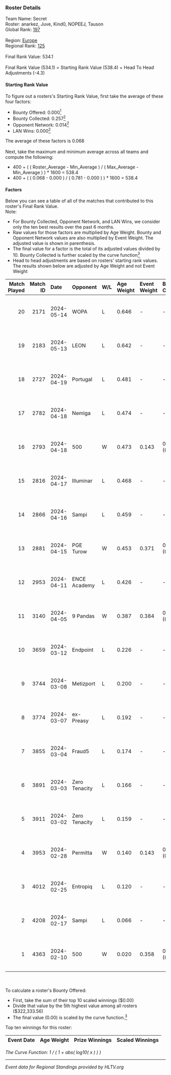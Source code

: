 ### Roster Details<br />
Team Name: Secret<br />
Roster: anarkez, Juve, Kind0, NOPEEJ, Tauson<br />
Global Rank: [197](../standings_global.md)<br />
<br />
Region: [Europe]( ../standings_europe.md)<br />
Regional Rank: [125]( ../standings_europe.md)<br />
<br />
Final Rank Value:  534.1<br />
<br />
Final Rank Value (534.1) = Starting Rank Value (538.4) + Head To Head Adjustments (-4.3)<br />

#### Starting Rank Value<br />
To figure out a rosters's Starting Rank Value, first take the average of these four factors:<br />
- Bounty Offered: 0.000[<sup>1</sup>](#table2)
- Bounty Collected: 0.257[<sup>2</sup>](#table1)
- Opponent Network: 0.014[<sup>2</sup>](#table1)
- LAN Wins: 0.000[<sup>2</sup>](#table1)

The average of these factors is 0.068<br />
<br />
Next, take the maximum and minimum average across all teams and compute the following:<br />
- 400 + ( ( Roster_Average - Min_Average ) / ( Max_Average - Min_Average ) ) * 1600 = 538.4
- 400 + ( ( 0.068 - 0.000 ) / ( 0.781 - 0.000 ) ) * 1600 = 538.4


#### Factors<br />
Below you can see a table of all of the matches that contributed to this roster's Final Rank Value.<br />
Note:<br />

- For Bounty Collected, Opponent Network, and LAN Wins, we consider only the ten best results over the past 6 months.
- Raw values for those factors are multiplied by Age Weight. Bounty and Opponent Network values are also multiplied by Event Weight. The adjusted value is shown in parenthesis.
- The final value for a factor is the total of its adjusted values divided by 10. Bounty Collected is further scaled by the curve function[<sup>3</sup>](#curveFunction)
- Head to head adjustments are based on rosters' starting rank values. The results shown below are adjusted by Age Weight and not Event Weight
<span id="table1"></span><br />


| Match Played | Match ID | Date       | Opponent      | W/L | Age Weight | Event Weight | Bounty Collected | Opponent Network | LAN Wins  | H2H Adj. | Roster                                 |
| -: | -: | :- | :- | :- | :- | :- | :- | :- | :- | -: | :- |
|           20 |     2171 | 2024-05-14 | WOPA          | L   | 0.646      | -            | -                | -                | -         |    -7.92 | anarkez, Juve, Kind0, NOPEEJ, Tauson   |
|           19 |     2183 | 2024-05-13 | LEON          | L   | 0.642      | -            | -                | -                | -         |    -6.26 | anarkez, Juve, Kind0, NOPEEJ, Tauson   |
|           18 |     2727 | 2024-04-19 | Portugal      | L   | 0.481      | -            | -                | -                | -         |    -4.86 | anarkez, Kind0, Maze, NOPEEJ, Tauson   |
|           17 |     2782 | 2024-04-18 | Nemiga        | L   | 0.474      | -            | -                | -                | -         |    -0.47 | anarkez, Kind0, Maze, NOPEEJ, Tauson   |
|           16 |     2793 | 2024-04-18 | 500           | W   | 0.473      | 0.143        | 0.001 (0.000)    | 0.096 (0.006)    | 0 (0.000) |    11.12 | anarkez, Kind0, Maze, NOPEEJ, Tauson   |
|           15 |     2816 | 2024-04-17 | Illuminar     | L   | 0.468      | -            | -                | -                | -         |    -7.99 | anarkez, Kind0, Maze, NOPEEJ, Tauson   |
|           14 |     2866 | 2024-04-16 | Sampi         | L   | 0.459      | -            | -                | -                | -         |    -1.73 | anarkez, Kind0, Maze, NOPEEJ, Tauson   |
|           13 |     2881 | 2024-04-15 | PGE Turow     | W   | 0.453      | 0.371        | 0.001 (0.000)    | 0.019 (0.003)    | 0 (0.000) |     9.22 | anarkez, Kind0, Maze, NOPEEJ, Tauson   |
|           12 |     2953 | 2024-04-11 | ENCE Academy  | L   | 0.426      | -            | -                | -                | -         |    -3.75 | anarkez, Kind0, Maze, NOPEEJ, Tauson   |
|           11 |     3140 | 2024-04-05 | 9 Pandas      | W   | 0.387      | 0.384        | 0.081 (0.012)    | 0.727 (0.108)    | 0 (0.000) |    11.37 | anarkez, Kind0, Maze, NOPEEJ, Tauson   |
|           10 |     3659 | 2024-03-12 | Endpoint      | L   | 0.226      | -            | -                | -                | -         |    -0.88 | anarkez, Kind0, Maze, NOPEEJ, Tauson   |
|            9 |     3744 | 2024-03-08 | Metizport     | L   | 0.200      | -            | -                | -                | -         |    -0.96 | anarkez, innocent, Kind0, Maze, Tauson |
|            8 |     3774 | 2024-03-07 | ex-Preasy     | L   | 0.192      | -            | -                | -                | -         |    -1.19 | anarkez, innocent, Kind0, Maze, Tauson |
|            7 |     3855 | 2024-03-04 | Fraud5        | L   | 0.174      | -            | -                | -                | -         |    -1.94 | anarkez, innocent, Kind0, Maze, Tauson |
|            6 |     3891 | 2024-03-03 | Zero Tenacity | L   | 0.166      | -            | -                | -                | -         |    -0.22 | anarkez, innocent, Kind0, Maze, Tauson |
|            5 |     3911 | 2024-03-02 | Zero Tenacity | L   | 0.159      | -            | -                | -                | -         |    -0.21 | anarkez, innocent, Kind0, Maze, Tauson |
|            4 |     3953 | 2024-02-28 | Permitta      | W   | 0.140      | 0.143        | 0.024 (0.000)    | 0.873 (0.017)    | 0 (0.000) |     4.01 | anarkez, innocent, Kind0, Maze, Tauson |
|            3 |     4012 | 2024-02-25 | Entropiq      | L   | 0.120      | -            | -                | -                | -         |    -1.85 | anarkez, innocent, Kind0, Maze, Tauson |
|            2 |     4208 | 2024-02-17 | Sampi         | L   | 0.066      | -            | -                | -                | -         |    -0.26 | anarkez, innocent, Kind0, Maze, Tauson |
|            1 |     4363 | 2024-02-10 | 500           | W   | 0.020      | 0.358        | 0.001 (0.000)    | 0.096 (0.001)    | 0 (0.000) |     0.44 | anarkez, innocent, Kind0, Maze, Tauson |

<br />
<span id="table2"></span><br />
To calculate a roster's Bounty Offered:<br />

- First, take the sum of their top 10 scaled winnings ($0.00)
- Divide that value by the 5th highest value among all rosters ($322,333.56)
- The final value (0.00) is scaled by the curve function.[<sup>3</sup>](#curveFunction)

Top ten winnings for this roster:<br />

| Event Date | Age Weight | Prize Winnings | Scaled Winnings |
| :- | -: | :- | :- |


<span id="curveFunction"></span>_The Curve Function: 1 / ( 1 + abs( log10( x ) ) )_<br />

---
_Event data for Regional Standings provided by HLTV.org_<br />
